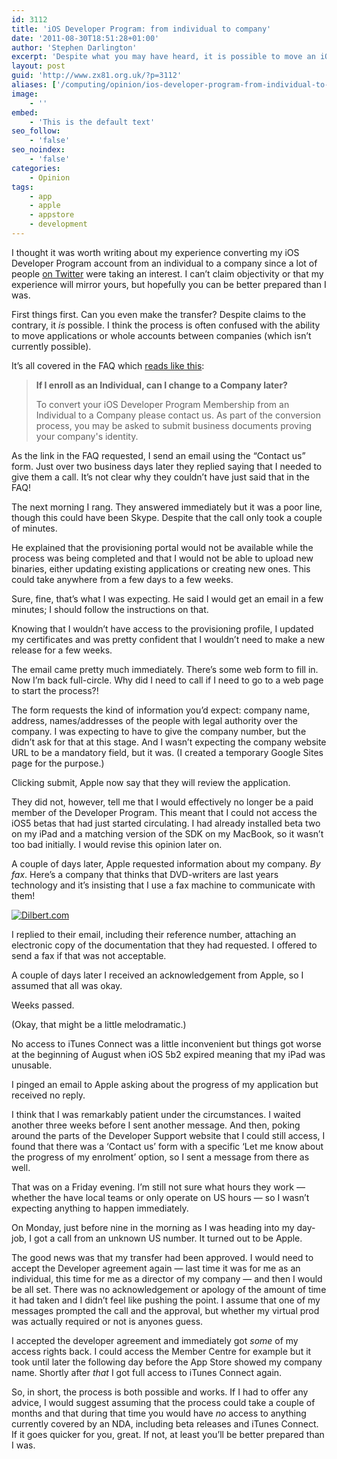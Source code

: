 ```yaml
---
id: 3112
title: 'iOS Developer Program: from individual to company'
date: '2011-08-30T18:51:28+01:00'
author: 'Stephen Darlington'
excerpt: 'Despite what you may have heard, it is possible to move an iOS Developer Account from an individual to a company. Though it''s not necessarily all plain sailing. Here is my experience.'
layout: post
guid: 'http://www.zx81.org.uk/?p=3112'
aliases: ['/computing/opinion/ios-developer-program-from-individual-to-company.html']
image:
    - ''
embed:
    - 'This is the default text'
seo_follow:
    - 'false'
seo_noindex:
    - 'false'
categories:
    - Opinion
tags:
    - app
    - apple
    - appstore
    - development
---
```


I thought it was worth writing about my experience converting my iOS Developer Program account from an individual to a company since a lot of people [on Twitter](http://twitter.com/sdarlington) were taking an interest. I can’t claim objectivity or that my experience will mirror yours, but hopefully you can be better prepared than I was.

First things first. Can you even make the transfer? Despite claims to the contrary, it *is* possible. I think the process is often confused with the ability to move applications or whole accounts between companies (which isn’t currently possible).

It’s all covered in the FAQ which [reads like this](http://developer.apple.com/support/ios/enrollment.html):

> **If I enroll as an Individual, can I change to a Company later?**
> 
> To convert your iOS Developer Program Membership from an Individual to a Company please contact us. As part of the conversion process, you may be asked to submit business documents proving your company's identity.

As the link in the FAQ requested, I send an email using the “Contact us” form. Just over two business days later they replied saying that I needed to give them a call. It’s not clear why they couldn’t have just said that in the FAQ!

The next morning I rang. They answered immediately but it was a poor line, though this could have been Skype. Despite that the call only took a couple of minutes.

He explained that the provisioning portal would not be available while the process was being completed and that I would not be able to upload new binaries, either updating existing applications or creating new ones. This could take anywhere from a few days to a few weeks.

Sure, fine, that’s what I was expecting. He said I would get an email in a few minutes; I should follow the instructions on that.

Knowing that I wouldn’t have access to the provisioning profile, I updated my certificates and was pretty confident that I wouldn’t need to make a new release for a few weeks.

The email came pretty much immediately. There’s some web form to fill in. Now I’m back full-circle. Why did I need to call if I need to go to a web page to start the process?!

The form requests the kind of information you’d expect: company name, address, names/addresses of the people with legal authority over the company. I was expecting to have to give the company number, but the didn’t ask for that at this stage. And I wasn’t expecting the company website URL to be a mandatory field, but it was. (I created a temporary Google Sites page for the purpose.)

Clicking submit, Apple now say that they will review the application.

They did not, however, tell me that I would effectively no longer be a paid member of the Developer Program. This meant that I could not access the iOS5 betas that had just started circulating. I had already installed beta two on my iPad and a matching version of the SDK on my MacBook, so it wasn’t too bad initially. I would revise this opinion later on.

A couple of days later, Apple requested information about my company. *By fax*. Here’s a company that thinks that DVD-writers are last years technology and it’s insisting that I use a fax machine to communicate with them!

[![Dilbert.com](https://i0.wp.com/dilbert.com/dyn/str_strip/000000000/00000000/0000000/000000/70000/5000/900/75991/75991.strip.gif)](http://dilbert.com/strips/comic/2009-12-10/ "Dilbert.com")

I replied to their email, including their reference number, attaching an electronic copy of the documentation that they had requested. I offered to send a fax if that was not acceptable.

A couple of days later I received an acknowledgement from Apple, so I assumed that all was okay.

Weeks passed.

(Okay, that might be a little melodramatic.)

No access to iTunes Connect was a little inconvenient but things got worse at the beginning of August when iOS 5b2 expired meaning that my iPad was unusable.

I pinged an email to Apple asking about the progress of my application but received no reply.

I think that I was remarkably patient under the circumstances. I waited another three weeks before I sent another message. And then, poking around the parts of the Developer Support website that I could still access, I found that there was a ‘Contact us’ form with a specific ‘Let me know about the progress of my enrolment’ option, so I sent a message from there as well.

That was on a Friday evening. I’m still not sure what hours they work — whether the have local teams or only operate on US hours — so I wasn’t expecting anything to happen immediately.

On Monday, just before nine in the morning as I was heading into my day-job, I got a call from an unknown US number. It turned out to be Apple.

The good news was that my transfer had been approved. I would need to accept the Developer agreement again — last time it was for me as an individual, this time for me as a director of my company — and then I would be all set. There was no acknowledgement or apology of the amount of time it had taken and I didn’t feel like pushing the point. I assume that one of my messages prompted the call and the approval, but whether my virtual prod was actually required or not is anyones guess.

I accepted the developer agreement and immediately got *some* of my access rights back. I could access the Member Centre for example but it took until later the following day before the App Store showed my company name. Shortly after *that* I got full access to iTunes Connect again.

So, in short, the process is both possible and works. If I had to offer any advice, I would suggest assuming that the process could take a couple of months and that during that time you would have *no* access to anything currently covered by an NDA, including beta releases and iTunes Connect. If it goes quicker for you, great. If not, at least you’ll be better prepared than I was.